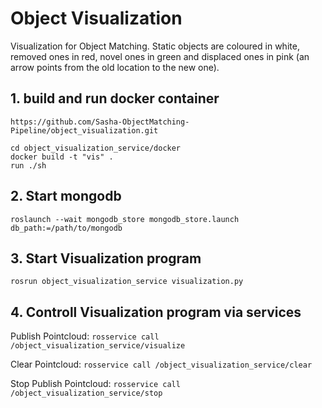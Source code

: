 # Object Visualization

Visualization for Object Matching. Static objects are coloured in white, removed ones in red, novel ones in green and displaced ones in pink (an arrow points from the old location to the new one).

## 1. build and run docker container

`https://github.com/Sasha-ObjectMatching-Pipeline/object_visualization.git`

```
cd object_visualization_service/docker
docker build -t "vis" . 
run ./sh
```


## 2. Start mongodb

`roslaunch --wait mongodb_store mongodb_store.launch db_path:=/path/to/mongodb`

## 3. Start Visualization program
`rosrun object_visualization_service visualization.py`

## 4. Controll Visualization program via services

Publish Pointcloud: `rosservice call /object_visualization_service/visualize`

Clear Pointcloud: `rosservice call /object_visualization_service/clear`

Stop Publish Pointcloud: `rosservice call /object_visualization_service/stop`


